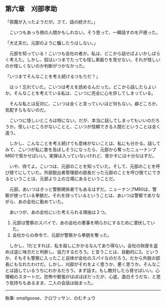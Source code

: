 ## 第六章　刈部孝助
「邪魔が入ったようだが。さて、話の続きだ。」

　こいつもあっち側の人間かもしれない。そう思って、一瞬話すのを戸惑った。

「大丈夫だ。元部のように騙したりはしない。」

　元部を知っている！こいつも会社の者か。私は、どこから話せばよいかしばらく考えた。しかし、奴はいつまでたっても怪し素振りを見せない。それが怪しいのか怪しくないのか判断がつかなかった。

「いつまでそんなことを考え続けるつもりだ？」

　はっ！忘れていた。こいつは考えを読めるんだった。どこから話したらよいか。そんなことを考えている私は、こいつに完全に心を許してしまっている。

　そんな私とは反対に、こいつは全くと言っていいほど何もない。癖どころか、気配すらもないのだ。

　こいつに怪しいところは特にない。だが、本当に話してしまってもいいのだろうか。怪しいところがないことと、こいつが信頼できる人間だということは全く違う。

　しかし、こんなことを考え続けても意味がないことは、私にも分かる。話してみて、こいつが私に害を及ぼしそうになったら、元部から奪ったニューナンブM60で脅かせばいい。実弾は入っていないけれど、脅かすには十分なはずだ。

　いや、待てよ。こいつは、元部のことを知っていた。そして、元部のことを呼び捨てにしていた。外部脱出者管理部の部長だった元部のことを呼び捨てにできるということは、元部より上の立場にあるということだ。

　元部。あいつはきっと警察関係者でもあるはずだ。ニューナンブM60は、警察が使っている拳銃だ。それを持っているということは、あいつは警察でありながら、あの会社に勤めていた。

　あいつが、あの会社にいた考えられる理由は２つ。

1. 元部は警察のスパイで、あの会社の悪事を明らかにするために潜伏していた。
2. 会社からの命令で、元部が警察から拳銃を奪った。

　しかし、1だとすれば、私を殺しにかかるなんてあり得ない。会社の財産を盗めば逆に味方だと判断し、協力するだろう。と言うことは、自動的に2。というか、そもそも警察に入ったこと自体が会社のスパイなのだろう。だから外脱の部長にもなれたわけだ。しかし、刈部がそれをよく思うか、悪く思うか。そんなことは話しているうちにわかるだろう。まず話す。もし敵対したら脅せばいい。心理戦のスタートだ。恐怖や緊張がほぼほぼだったが、心底、面白そうだな、と思う気持ちもあるまま、二人の会話は始まった。

---
執筆: smallgoose、クロワッサン、のむチュウ
